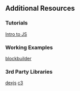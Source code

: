 ## Additional Resources

### Tutorials

[Intro to JS](https://square.github.io/intro-to-d3/)

### Working Examples

[blockbuilder](http://blockbuilder.org/search)

### 3rd Party Libraries 

[dexjs](http://dexjs.net/)
[c3](http://c3js.org/)
